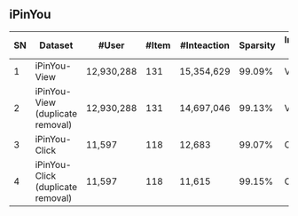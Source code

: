 ## iPinYou

| SN   | Dataset                                    | \#User     | \#Item | \#Inteaction | Sparsity | Interaction Type | TimeStamp | User Context | Item Context | Interaction Context |
| ---- | ------------------------------------------ | ---------- | ------ | ------------ | -------- | ---------------- | --------- | ------------ | ------------ | ------------------- |
| 1    | iPinYou\-View                              | 12,930,288 | 131    | 15,354,629   | 99\.09%  | View             |           | √            | √            | √                   |
| 2    | iPinYou\-View  <br> \(duplicate removal\)  | 12,930,288 | 131    | 14,697,046   | 99\.13%  | View             |           | √            | √            | √                   |
| 3    | iPinYou\-Click                             | 11,597     | 118    | 12,683       | 99\.07%  | Click            |           | √            | √            | √                   |
| 4    | iPinYou\-Click  <br> \(duplicate removal\) | 11,597     | 118    | 11,615       | 99\.15%  | Click            |           | √            | √            | √                   |
